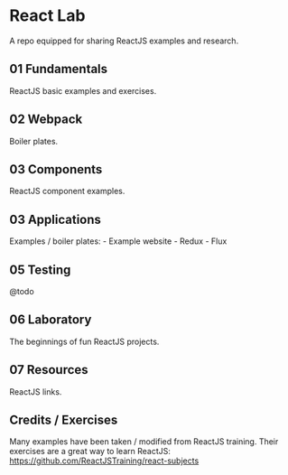 # React Lab
A repo equipped for sharing ReactJS examples and research.

## 01 Fundamentals
ReactJS basic examples and exercises.

## 02 Webpack
Boiler plates.

## 03 Components
ReactJS component examples.

## 03 Applications
Examples / boiler plates:
	- Example website
	- Redux
	- Flux

## 05 Testing
@todo

## 06 Laboratory
The beginnings of fun ReactJS projects.

## 07 Resources
ReactJS links.

## Credits / Exercises
Many examples have been taken / modified from ReactJS training.  Their exercises are a great way to learn ReactJS:
https://github.com/ReactJSTraining/react-subjects